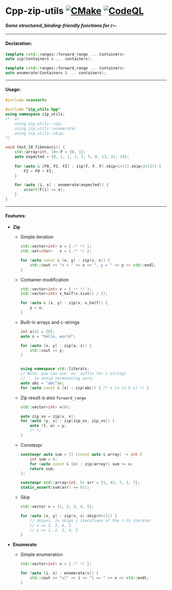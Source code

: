 # Cpp-zip-utils [![CMake](https://github.com/ZhekehZ/Cpp-zip-utils/actions/workflows/cmake.yml/badge.svg)](https://github.com/ZhekehZ/Cpp-zip-utils/actions/workflows/cmake.yml) [![CodeQL](https://github.com/ZhekehZ/Cpp-zip-utils/actions/workflows/codeql-analysis.yml/badge.svg?branch=other_add_code_analysis)](https://github.com/ZhekehZ/Cpp-zip-utils/actions/workflows/codeql-analysis.yml)
#### _Some structured_binding-friendly functions for `C+-`_

---

#### Declaration:
```c++
template <std::ranges::forward_range ... Containers>
auto zip(Containers & ... containers);
```

```c++
template <std::ranges::forward_range ... Containers>
auto enumerate(Containers & ... containers);
```
---
#### Usage:
```c++
#include <cassert>

#include "zip_utils.hpp"
using namespace zip_utils;
/*  or
    using zip_utils::zip;
    using zip_utils::enumerate;
    using zip_utils::skip;
*/

void test_10_fibonacci() {    
    std::array<int, 10> F = {0, 1};
    auto expected = {0, 1, 1, 2, 3, 5, 8, 13, 21, 34};
    
    for (auto & [F0, F1, F2] : zip(F, F, F).skip<1>(1).skip<2>(2)) {
        F2 = F0 + F1;
    }

    for (auto [i, x] : enumerate(expected)) {
        assert(F[i] == x);
    }
}
```
---
#### Features:
*  **Zip**
    - Simple iteration
        ```c++
        std::vector<int> v = { /* */ };
        std::set<char>   s = { /* */ };
        
        for (auto const & [x, y] : zip(v, s)) { 
            std::cout << "x = " << x << ", y = " << y << std::endl; 
        }
        ```
    - Container modification
        ```c++
        std::vector<int> v = { /* */ };
        std::vector<int> v_half(v.size() / 2); 
      
        for (auto & [x, y] : zip(v, v_half)) {
            y = x;
        }
        ```
    - Built-in arrays and c-strings
        ```c++
        int a[4] = {0};
        auto s = "hello, world";
      
        for (auto [x, y] : zip(a, s)) {
            std::cout << y;  
        }


        using namespace std::literals;
        // Note: you can use `sv` suffix for c-strings 
        //    to avoid terminating zero:
        auto abc = "abc"sv; 
        for (auto const & [x] : zip(abc)) { /* x in [a b c] */ }
        ```
    - Zip result is also `forward_range`
        ```c++
        std::vector<int> v(0);
      
        auto zip_vv = zip(v, v);
        for (auto [y, x] : zip(zip_vv, zip_vv)) {
            auto [t, w] = y;     
            /* */
        }
        ```
    - Constexpr
        ```c++
        constexpr auto sum = [] (const auto & array) -> int {
            int sum = 0;
            for (auto const & [x] : zip(array)) sum += x;  
            return sum;
        };
      
        constexpr std::array<int, 5> arr = {1, 43, 7, 3, 7};
        static_assert(sum(arr) == 61);
        ```
    - Skip
        ```c++
        std::vector v = {1, 2, 3, 4, 5};
      
        for (auto [x, y] : zip(v, v).skip<0>(1)) {
            // skip<i, j> skips j iterations of the i-th iterator
            // x == 2, 3, 4, 5
            // y == 1, 2, 3, 4, 5
        }
        ```
      
*   **Enumerate**
    - Simple enumeration
        ```c++
        std::vector<int> v = { /* */ };
      
        for (auto [i, x] : enumerate(v)) {
            std::cout << "v[" << i << "] == " << x << std::endl;
        }
        ```

